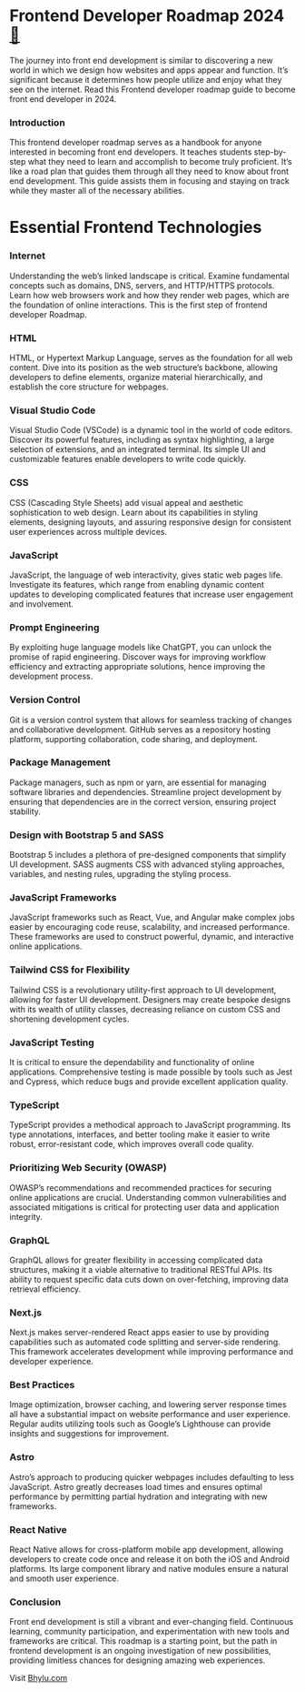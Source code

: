 # Frontend Developer Roadmap 2024 [🔗](https://bhylu.com/frontend-developer-roadmap-2024/)

The journey into front end development is similar to discovering a new world in which we design how websites and apps appear and function. It’s significant because it determines how people utilize and enjoy what they see on the internet. Read this Frontend developer roadmap guide to become front end developer in 2024.


### Introduction

This frontend developer roadmap serves as a handbook for anyone interested in becoming front end developers. It teaches students step-by-step what they need to learn and accomplish to become truly proficient. It’s like a road plan that guides them through all they need to know about front end development. This guide assists them in focusing and staying on track while they master all of the necessary abilities.

# Essential Frontend Technologies

### Internet

Understanding the web’s linked landscape is critical. Examine fundamental concepts such as domains, DNS, servers, and HTTP/HTTPS protocols. Learn how web browsers work and how they render web pages, which are the foundation of online interactions. This is the first step of frontend developer Roadmap.


### HTML

HTML, or Hypertext Markup Language, serves as the foundation for all web content. Dive into its position as the web structure’s backbone, allowing developers to define elements, organize material hierarchically, and establish the core structure for webpages.


### Visual Studio Code

Visual Studio Code (VSCode) is a dynamic tool in the world of code editors. Discover its powerful features, including as syntax highlighting, a large selection of extensions, and an integrated terminal. Its simple UI and customizable features enable developers to write code quickly.

### CSS

CSS (Cascading Style Sheets) add visual appeal and aesthetic sophistication to web design. Learn about its capabilities in styling elements, designing layouts, and assuring responsive design for consistent user experiences across multiple devices.

### JavaScript

JavaScript, the language of web interactivity, gives static web pages life. Investigate its features, which range from enabling dynamic content updates to developing complicated features that increase user engagement and involvement.

### Prompt Engineering

By exploiting huge language models like ChatGPT, you can unlock the promise of rapid engineering. Discover ways for improving workflow efficiency and extracting appropriate solutions, hence improving the development process.

### Version Control

Git is a version control system that allows for seamless tracking of changes and collaborative development. GitHub serves as a repository hosting platform, supporting collaboration, code sharing, and deployment.

### Package Management

Package managers, such as npm or yarn, are essential for managing software libraries and dependencies. Streamline project development by ensuring that dependencies are in the correct version, ensuring project stability.

### Design with Bootstrap 5 and SASS

Bootstrap 5 includes a plethora of pre-designed components that simplify UI development. SASS augments CSS with advanced styling approaches, variables, and nesting rules, upgrading the styling process.

### JavaScript Frameworks

JavaScript frameworks such as React, Vue, and Angular make complex jobs easier by encouraging code reuse, scalability, and increased performance. These frameworks are used to construct powerful, dynamic, and interactive online applications.

### Tailwind CSS for Flexibility

Tailwind CSS is a revolutionary utility-first approach to UI development, allowing for faster UI development. Designers may create bespoke designs with its wealth of utility classes, decreasing reliance on custom CSS and shortening development cycles.

### JavaScript Testing

It is critical to ensure the dependability and functionality of online applications. Comprehensive testing is made possible by tools such as Jest and Cypress, which reduce bugs and provide excellent application quality.

### TypeScript

TypeScript provides a methodical approach to JavaScript programming. Its type annotations, interfaces, and better tooling make it easier to write robust, error-resistant code, which improves overall code quality.

### Prioritizing Web Security (OWASP)

OWASP’s recommendations and recommended practices for securing online applications are crucial. Understanding common vulnerabilities and associated mitigations is critical for protecting user data and application integrity.

### GraphQL

GraphQL allows for greater flexibility in accessing complicated data structures, making it a viable alternative to traditional RESTful APIs. Its ability to request specific data cuts down on over-fetching, improving data retrieval efficiency.

### Next.js

Next.js makes server-rendered React apps easier to use by providing capabilities such as automated code splitting and server-side rendering. This framework accelerates development while improving performance and developer experience.

### Best Practices

Image optimization, browser caching, and lowering server response times all have a substantial impact on website performance and user experience. Regular audits utilizing tools such as Google’s Lighthouse can provide insights and suggestions for improvement.

### Astro

Astro’s approach to producing quicker webpages includes defaulting to less JavaScript. Astro greatly decreases load times and ensures optimal performance by permitting partial hydration and integrating with new frameworks.

### React Native

React Native allows for cross-platform mobile app development, allowing developers to create code once and release it on both the iOS and Android platforms. Its large component library and native modules ensure a natural and smooth user experience.

### Conclusion

Front end development is still a vibrant and ever-changing field. Continuous learning, community participation, and experimentation with new tools and frameworks are critical. This roadmap is a starting point, but the path in frontend development is an ongoing investigation of new possibilities, providing limitless chances for designing amazing web experiences.

Visit [Bhylu.com](https://bhylu.com)